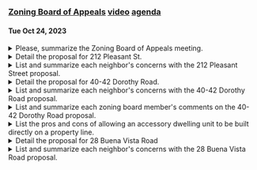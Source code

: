 ### [Zoning Board of Appeals]() [video](https://www.youtube.com/watch?v=f0pE9iQkD9I) [agenda](https://arlington.novusagenda.com/agendapublic/MeetingView.aspx?MeetingID=1926&MinutesMeetingID=-1&doctype=Agenda)
#### Tue Oct 24, 2023

<details><summary>Please, summarize the Zoning Board of Appeals meeting.</summary>

> The Zoning Board of Appeals meeting on October 24th, 2023, was chaired by Christian Klein and attended by board members Roger DuPont, Patrick Hanlon, Venkat Hoi, Daniel Riccardelli, Elaine Hoffman, and Adam LeBlanc. The meeting was called to order and all members confirmed their presence. The board also confirmed the presence of Colleen Ralston, the zoning assistant, and Michael Cunningham, the acting town council. The board then confirmed the presence of representatives for three hearings scheduled for the evening. The meeting was conducted remotely in accordance with an act signed into law on March 29th, 2023, which extended the remote meeting provisions of Governor Baker's March 12, 2020 executive order. The board then proceeded to approve decisions for 5 Mystic Lake Drive, 15 Moccasin Path, 32 Appleton Street, and 106 Mount Vernon Street. The board also approved a special permit for 28 Buena Vista Road. The chair then discussed plans for the next meeting on November 14th, which would include a review of procedures and potential zoning amendments. The meeting was then adjourned.
</details><details><summary>Detail the proposal for 212 Pleasant St.</summary>

> The proposal for 212 Pleasant St. involves a two-story addition to the existing property. The addition is expected to be around 1,000 square feet, with a new second floor on the existing footprint of the house. The plans also include replacing existing concrete steps with a more landscaped set of steps. However, the proposal has been met with opposition from neighbors due to concerns about the scale of the project, potential impact on the neighborhood's character, and issues related to property easements and parking.
</details><details><summary>List and summarize each neighbor's concerns with the 212 Pleasant Street proposal.</summary>

> 1. John Garber and Sabrina from 214 Pleasant Street expressed concerns about the scale of the proposed project, stating that it was out of proportion with the neighborhood and too close to their property line. They also mentioned issues with parking and the lack of communication from the applicant.

2. Shou Isaac from 218 Pleasant Street raised issues about the property boundaries and parking. She also mentioned a lack of communication from the applicant and expressed frustration about the process.

3. Rebecca Gruber from 215 Pleasant Street voiced concerns about the potential impact on parking on Pleasant Street, particularly if a second car from the 212 property was regularly parked on the street.

4. Chia Yun Jessica Sun from 216 Pleasant Street expressed concerns about the impact of the proposed plan on their deeded easement to the lake, the character of the neighborhood, and the lack of willingness from the applicant to compromise or address neighbors' concerns.

5. Steve Moore from Piedmont Street, although not a direct neighbor, asked for clarification on the use of the proposed steps and the Airbnb situation. He also noted the strong feelings from the neighbors.

6. An unnamed neighbor from 214 Pleasant Street expressed concerns about the scale of the proposed project, stating it was unsettling and out of harmony with the neighborhood. They also mentioned a lack of willingness from the applicant to compromise or address neighbors' concerns.
</details><details><summary>Detail the proposal for 40-42 Dorothy Road.</summary>

> The proposal for 40-42 Dorothy Road is to replace an existing garage with a two-story accessory dwelling unit (ADU). The ADU is designed to be a net-zero, all-electric unit, providing an affordable housing option. The project is a partnership between the Housing Corporation of Arlington and Reframe Systems, a company specializing in modern modular units. The proposed ADU will be located in the same area as the current garage, but will be narrower, longer, and slightly taller. The unit will be a single unit of affordable housing. The project is still in the early stages of design, with plans to include skirting around the unit to prevent exposure to debris or wildlife. The hearing for the proposal has been continued to November 14th, 2023.
</details><details><summary>List and summarize each neighbor's concerns with the 40-42 Dorothy Road proposal.</summary>

> 1. Scale and Proportion: Several neighbors expressed concerns that the proposed three-story house is out of scale and proportion with the existing neighborhood and would negatively impact the character and integrity of the area.

2. Parking: There were concerns about the adequacy of parking spaces. Some neighbors mentioned that the current parking situation is already problematic and the proposed addition could exacerbate the issue.

3. Impact on Views and Sunlight: Some neighbors were worried that the proposed addition would block their views and sunlight, impacting their quality of life and potentially the value of their properties.

4. Lack of Communication: Several neighbors felt that the applicants had not adequately communicated their plans or sought input from the community. They expressed frustration at the perceived lack of willingness to compromise or consider the concerns of the neighbors.

5. Environmental Impact: There were also concerns about the potential environmental impact of the proposed addition, particularly given its proximity to the water's edge.

6. Easement Issues: Some neighbors raised questions about the legality of the proposed changes in relation to existing easements, particularly regarding access to the pond and the construction of new steps.

7. Use of Property: There were concerns about the potential use of the property for Airbnb rentals, which some neighbors felt could disrupt the residential character of the neighborhood.
</details><details><summary>List and summarize each zoning board member's comments on the 40-42 Dorothy Road proposal.</summary>

> 1. Christian Klein (Chair): Mr. Klein acknowledged the proposal and facilitated the discussion. He also suggested that the board would need to see a visual representation of the proposed parking to make an informed decision.

2. Roger DuPont: Mr. DuPont seconded Mr. Klein's suggestion for a visual representation of the proposed parking. He also suggested that an outline of a typical vehicle size in the proposed parking area would be helpful.

3. Patrick Hanlon: Mr. Hanlon agreed with the need for a visual representation of the proposed parking. He emphasized the importance of the board making an independent judgment based on evidence rather than credibility. He also highlighted the difficulty of granting a variance and encouraged the applicant to find a solution that would not require one.

4. Venkat Hoi: Mr. Hoi did not make any specific comments on the proposal.

5. Daniel Riccardelli: Mr. Riccardelli did not make any specific comments on the proposal.

6. Elaine Hoffman: Ms. Hoffman did not make any specific comments on the proposal.

7. Adam LeBlanc: Mr. LeBlanc suggested that the applicant provide a plan for how the gap between the bottom of the building and the ground would be filled to prevent debris or wildlife from inhabiting the space. He also seconded the motion to continue the hearing to a later date.
</details><details><summary>List the pros and cons of allowing an accessory dwelling unit to be built directly on a property line.</summary>

> Pros: 
1. It allows for more efficient use of the property, maximizing the available space.
2. It can provide additional housing options in areas where land is scarce.
3. It can provide a source of income for the property owner if rented out.
4. It can provide a separate living space for extended family members, such as elderly parents or adult children.

Cons:
1. It may infringe on the privacy of neighboring properties.
2. It could potentially cause disputes with neighbors over property boundaries.
3. It may not conform to local zoning laws or building codes, requiring special permits or variances.
4. It could potentially impact the aesthetic of the neighborhood if not well-designed or maintained. 
5. It may cause issues with access to utilities or emergency services.
</details><details><summary>Detail the proposal for 28 Buena Vista Road</summary>

> The proposal for 28 Buena Vista Road involves the construction of a two-story addition to the existing home. The addition would include a new kitchen, dining area, and living room on the first floor, and a master suite with a bedroom, bathroom, and walk-in closet on the second floor. The addition would also include a new deck on the first floor and a balcony on the second floor. The proposed addition would be located at the rear of the property, and would not be visible from the street. The addition would be designed to match the existing home in terms of architectural style and materials. The proposal also includes the removal of an existing garage and the construction of a new garage in a different location on the property. The new garage would be larger than the existing garage and would include space for two cars. The proposal also includes landscaping improvements to the property.
</details><details><summary>List and summarize each neighbor's concerns with the 28 Buena Vista Road proposal.</summary>

> 1. John and Sarah Gersh: They expressed concerns about the scale of the proposed project, stating that it would be out of character with the neighborhood and would negatively impact their view of the pond. They also mentioned concerns about potential noise and disruption during construction.

2. Shou Isaac: She raised concerns about the proposed parking arrangements, stating that part of the proposed parking area actually belongs to her property at 218 Pleasant Street. She also questioned the proposed setback of the right-side staircase towards her property.

3. Ibrahim Isaac: He expressed concerns about the potential impact on the character and history of the neighborhood. He also mentioned concerns about the proposed size of the house, stating that it would be out of proportion with the rest of the neighborhood.

4. Steve Moore: While not a direct neighbor, he asked for clarification on the proposed changes to the property, including the replacement of concrete steps and the clearing of land. He also expressed concerns about potential disputes over the easement.

5. Unnamed Neighbor: This neighbor expressed concerns about the potential impact on the neighborhood's character and history, as well as the potential for increased noise and disruption during construction. They also mentioned concerns about the proposed size of the house.
</details>